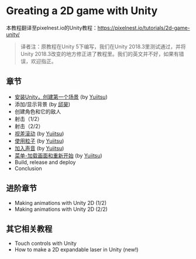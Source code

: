 # Greating a 2D game with Unity

本教程翻译至pixelnest.io的Unity教程：https://pixelnest.io/tutorials/2d-game-unity/

> 译者注：原教程在Unity 5下编写，我们在Unity 2018.3里测试通过，并将Unity 2018.3改变的地方修正进了教程里。我们的英文并不好，如果有错误，欢迎指正。

## 章节

- [安装Unity，创建第一个场景](https://github.com/yuiitsu/Article/blob/master/Unity-Tutorials/2d-game-unity/03.Install%20Unity%20and%20create%20your%20first%20scene.md) (by [Yuiitsu](https://github.com/yuiitsu))
- 添加/显示背景 (by [邱昊](https://github.com/qwer951123))
- 创建角色和它的敌人
- 射击（1/2）
- 射击（2/2）
- [视差滚动](https://github.com/yuiitsu/Article/blob/master/Unity-Tutorials/2d-game-unity/08.Parallax%20scrolling.md) (by [Yuiitsu](https://github.com/yuiitsu))
- [使用粒子](https://github.com/yuiitsu/Article/blob/master/Unity-Tutorials/2d-game-unity/09.Playing%20with%20particles.md) (by [Yuiitsu](https://github.com/yuiitsu))
- [加入声音](https://github.com/yuiitsu/Article/blob/master/Unity-Tutorials/2d-game-unity/10.Making%20some%20noises%20on%20music.md) (by [Yuiitsu](https://github.com/yuiitsu))
- [菜单-加载画面和重新开始](https://github.com/yuiitsu/Article/blob/master/Unity-Tutorials/2d-game-unity/11.Menus%20-%20loading%20and%20restartig%20the%20game.md) (by [Yuiitsu](https://github.com/yuiitsu))
- Build, release and deploy
- Conclusion

## 进阶章节

- Making animations with Unity 2D (1/2)
- Making animations with Unity 2D (2/2)

## 其它相关教程

- Touch controls with Unity
- How to make a 2D expandable laser in Unity (new!)
